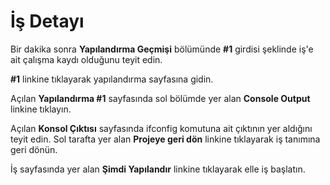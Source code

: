 # İş Detayı

Bir dakika sonra **Yapılandırma Geçmişi** bölümünde **#1** girdisi şeklinde iş'e ait çalışma kaydı olduğunu teyit edin.

**#1** linkine tıklayarak yapılandırma sayfasına gidin.

Açılan **Yapılandırma #1** sayfasında sol bölümde yer alan **Console Output** linkine tıklayın.

Açılan **Konsol Çıktısı** sayfasında ifconfig komutuna ait çıktının yer aldığını teyit edin. Sol tarafta yer alan **Projeye geri dön** linkine tıklayarak iş tanımına geri dönün.

İş sayfasında yer alan **Şimdi Yapılandır** linkine tıklayarak elle iş başlatın.
